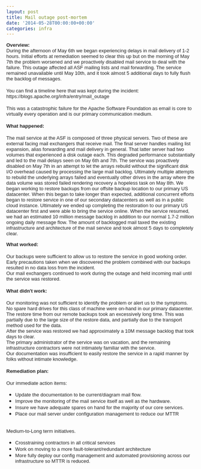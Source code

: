 ```yaml
---
layout: post
title: Mail outage post-mortem
date: '2014-05-28T00:00:00+00:00'
categories: infra
---
```

<p><span style="color: #222222; font-family: arial; font-size: small;"><b>Overview:</b></span><br style="color: #222222; font-family: arial; font-size: small;" /><span style="color: #222222; font-family: arial; font-size: small;">During the afternoon of May 6th we began experiencing delays in mail delivery of 1-2 hours. Initial efforts at remediation seemed to clear this up but on the morning of May 7th the problem worsened and we proactively disabled mail service to deal with the failure. This outage affected all ASF mailing lists and mail forwarding. The service remained unavailable until May 10th, and it took almost 5 additional days to fully flush the backlog of messages. </span><br style="color: #222222; font-family: arial; font-size: small;" /><br style="color: #222222; font-family: arial; font-size: small;" /><span style="color: #222222; font-family: arial; font-size: small;">You can find a timeline here that was kept during the incident: https://blogs.apache.org/infra/entry/mail_outage</span><br style="color: #222222; font-family: arial; font-size: small;" /><br style="color: #222222; font-family: arial; font-size: small;" /><span style="color: #222222; font-family: arial; font-size: small;">This was a catastrophic failure for the Apache Software Foundation as email is core to virtually every operation and is our primary communication medium. &nbsp;</span><br style="color: #222222; font-family: arial; font-size: small;" /><br style="color: #222222; font-family: arial; font-size: small;" /><span style="color: #222222; font-family: arial; font-size: small;"><b>What happened:</b> </span><br style="color: #222222; font-family: arial; font-size: small;" /><br style="color: #222222; font-family: arial; font-size: small;" /><span style="color: #222222; font-family: arial; font-size: small;">The mail service at the ASF is composed of three physical servers. Two of these are external facing mail exchangers that receive mail. The final server handles mailing list expansion, alias forwarding and mail delivery in general. That latter server had two volumes that experienced a disk outage each. This degraded performance substantially and led to the mail delays seen on May 6th and 7th. The service was proactively disabled on May 7th in an attempt to let the arrays rebuild without the significant disk I/O overhead caused by processing the large mail backlog. Ultimately multiple attempts to rebuild the underlying arrays failed and eventually other drives in the array where the data volume was stored failed rendering recovery a hopeless task on May 8th. We began working to restore backups from our offsite backup location to our primary US datacenter. When this began to take longer than expected, additional concurrent efforts began to restore service in one of our secondary datacenters as well as in a public cloud instance. Ultimately we ended up completing the restoration to our primary US datacenter first and were able to bring the service online. When the service resumed, we had an estimated 10 million message backlog in addition to our normal 1.7-2 million ongoing daily message flow. The amount of backlogged mail taxed the existing infrastructure and architecture of the mail service and took almost 5 days to completely clear. </span><br style="color: #222222; font-family: arial; font-size: small;" /><span style="color: #222222; font-family: arial; font-size: small;"></span></p> 
  <p><span style="color: #222222; font-family: arial; font-size: small;"><b>What worked:</b></span><br style="color: #222222; font-family: arial; font-size: small;" /><br style="color: #222222; font-family: arial; font-size: small;" /><span style="color: #222222; font-family: arial; font-size: small;">Our backups were sufficient to allow us to restore the service in good working order. </span><br style="color: #222222; font-family: arial; font-size: small;" /><span style="color: #222222; font-family: arial; font-size: small;">Early precautions taken when we discovered the problem combined with our backups resulted in no data loss from the incident. </span><br style="color: #222222; font-family: arial; font-size: small;" /><span style="color: #222222; font-family: arial; font-size: small;">Our mail exchangers continued to work during the outage and held incoming mail until the service was restored. </span><br style="color: #222222; font-family: arial; font-size: small;" /><br style="color: #222222; font-family: arial; font-size: small;" /><span style="color: #222222; font-family: arial; font-size: small;"><b>What didn't work:</b></span><br style="color: #222222; font-family: arial; font-size: small;" /><br style="color: #222222; font-family: arial; font-size: small;" /><span style="color: #222222; font-family: arial; font-size: small;">Our monitoring was not sufficient to identify the problem or alert us to the symptoms. </span><br style="color: #222222; font-family: arial; font-size: small;" /><font color="#222222" face="arial" size="2">No spare hard drives for this class of machine were on-hand in our primary datacenter.&nbsp;</font><br style="color: #222222; font-family: arial; font-size: small;" /><span style="color: #222222; font-family: arial; font-size: small;">The restore time from our remote backups took an excessively long time. This was partially due to the large size of the restore data, and partially due to the transport method used for the data. </span><br style="color: #222222; font-family: arial; font-size: small;" /><span style="color: #222222; font-family: arial; font-size: small;">After the service was restored we had approximately a 10M message backlog that took days to clear.</span><br style="color: #222222; font-family: arial; font-size: small;" /><span style="color: #222222; font-family: arial; font-size: small;">The primary administrator of the service was on vacation, and the remaining infrastructure contractors were not intimately familiar with the service.&nbsp;</span><br style="color: #222222; font-family: arial; font-size: small;" /><span style="color: #222222; font-family: arial; font-size: small;">Our documentation was insufficient to easily restore the service in a rapid manner by folks without intimate knowledge.&nbsp;</span><br style="color: #222222; font-family: arial; font-size: small;" /><br style="color: #222222; font-family: arial; font-size: small;" /><span style="color: #222222; font-family: arial; font-size: small;"><b>Remediation plan:</b></span><br style="color: #222222; font-family: arial; font-size: small;" /><br style="color: #222222; font-family: arial; font-size: small;" /><span style="color: #222222; font-family: arial; font-size: small;">Our immediate action items:</span><br style="color: #222222; font-family: arial; font-size: small;" /> </p>
  <ul> 
    <li><span style="color: #222222; font-family: arial; font-size: small;">Update the documentation to be current/diagram mail flow.</span></li> 
    <li><span style="font-size: small; color: #222222; font-family: arial;">Improve the monitoring of the mail service itself as well as the hardware.</span><span style="font-size: small; color: #222222; font-family: arial;"> </span></li> 
    <li><span style="font-size: small; color: #222222; font-family: arial;">Insure we have adequate spares on hand for the majority of our core services.</span><span style="font-size: small; color: #222222; font-family: arial;"> </span></li> 
    <li><span style="font-size: small; color: #222222; font-family: arial;">Place our mail server under configuration management to reduce our MTTR</span><span style="font-size: small; color: #222222; font-family: arial;"> </span></li> 
  </ul><br style="color: #222222; font-family: arial; font-size: small;" /><span style="color: #222222; font-family: arial; font-size: small;">Medium-to-Long term initiatives.</span><br style="color: #222222; font-family: arial; font-size: small;" /> 
  <ul> 
    <li><span style="color: #222222; font-family: arial; font-size: small;">Crosstraining contractors in all critical services</span></li> 
    <li><span style="color: #222222; font-family: arial; font-size: small;">Work on moving to a more fault-tolerant/redundant architecture</span></li> 
    <li><span style="color: #222222; font-family: arial; font-size: small;">More fully deploy our config management and automated provisioning across our infrastructure so MTTR is reduced.</span></li> 
  </ul> 
  <p>&nbsp;</p>
